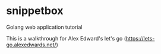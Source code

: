 # snippetbox
Golang web application tutorial

This is a walkthrough for Alex Edward's let's go (https://lets-go.alexedwards.net/) 
